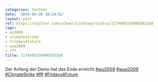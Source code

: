 ```yaml
---
categories: twitter
date: '2019-09-20 10:34:52'
layout: post
ref: https://twitter.com/schwarzlichtwue/status/1174995334906503168
tags:
- wu2009
- climatestrike
- fridays4future
- wue2009
- fff
title: 1174995334906503168
---
```

Der Anfang der Demo hat das Ende erreicht [#wu2009](/t/wu2009) [#wue2009](/t/wue2009) [#ClimateStrike](/t/climatestrike) [#fff](/t/fff) [#Fridays4Future](/t/fridays4future)